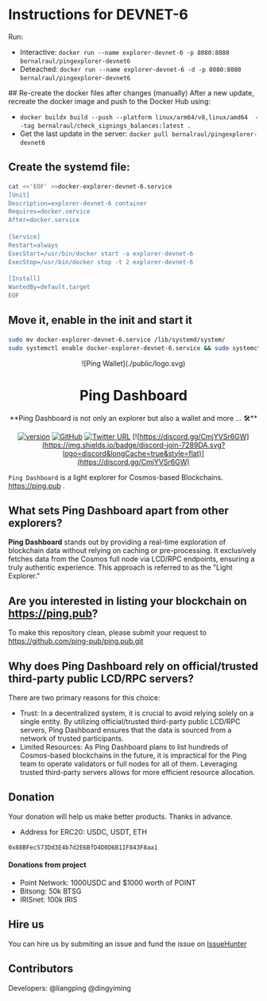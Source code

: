 # Instructions for DEVNET-6

Run: 
- Interactive: <code>docker run --name explorer-devnet-6 -p 8080:8080 bernalraul/pingexplorer-devnet6</code>
- Deteached: <code>docker run --name explorer-devnet-6 -d -p 8080:8080 bernalraul/pingexplorer-devnet6</code>

## Re-create the docker files after changes (manually)
After a new update, recreate the docker image and push to the Docker Hub using:
- `docker buildx build --push --platform linux/arm64/v8,linux/amd64  --tag bernalraul/check_signings_balances:latest .`
- Get the last update in the server: `docker pull bernalraul/pingexplorer-devnet6`

## Create the systemd file:
```bash
cat <<'EOF' >>docker-explorer-devnet-6.service
[Unit]
Description=explorer-devnet-6 container  
Requires=docker.service  
After=docker.service

[Service]
Restart=always  
ExecStart=/usr/bin/docker start -a explorer-devnet-6  
ExecStop=/usr/bin/docker stop -t 2 explorer-devnet-6

[Install]
WantedBy=default.target
EOF
```

## Move it, enable in the init and start it
```bash
sudo mv docker-explorer-devnet-6.service /lib/systemd/system/
sudo systemctl enable docker-explorer-devnet-6.service && sudo systemctl start docker-explorer-devnet-6.service && sudo journalctl -fu docker-explorer-devnet-6 -o cat
```

<div align="center">
![Ping Wallet](./public/logo.svg)

<h1>Ping Dashboard</h1>
**Ping Dashboard is not only an explorer but also a wallet and more ... 🛠**

[![version](https://img.shields.io/github/tag/ping-pub/explorer.svg)](https://github.com/ping-pub/explorer/releases/latest)
[![GitHub](https://img.shields.io/github/license/ping-pub/explorer.svg)](https://github.com/ping-pub/explorer/blob/master/LICENSE)
[![Twitter URL](https://img.shields.io/twitter/url/https/twitter.com/bukotsunikki.svg?style=social&label=Follow%20%40ping_pub)](https://twitter.com/ping_pub)
[![https://discord.gg/CmjYVSr6GW](https://img.shields.io/badge/discord-join-7289DA.svg?logo=discord&longCache=true&style=flat)](https://discord.gg/CmjYVSr6GW)


</div>

`Ping Dashboard` is a light explorer for Cosmos-based Blockchains.  https://ping.pub .

## What sets Ping Dashboard apart from other explorers?
**Ping Dashboard** stands out by providing a real-time exploration of blockchain data without relying on caching or pre-processing. It exclusively fetches data from the Cosmos full node via LCD/RPC endpoints, ensuring a truly authentic experience. This approach is referred to as the "Light Explorer."

## Are you interested in listing your blockchain on https://ping.pub?

To make this repository clean, please submit your request to https://github.com/ping-pub/ping.pub.git


## Why does Ping Dashboard rely on official/trusted third-party public LCD/RPC servers?
There are two primary reasons for this choice:

 - Trust: In a decentralized system, it is crucial to avoid relying solely on a single entity. By utilizing official/trusted third-party public LCD/RPC servers, Ping Dashboard ensures that the data is sourced from a network of trusted participants.
 - Limited Resources: As Ping Dashboard plans to list hundreds of Cosmos-based blockchains in the future, it is impractical for the Ping team to operate validators or full nodes for all of them. Leveraging trusted third-party servers allows for more efficient resource allocation.

## Donation

Your donation will help us make better products. Thanks in advance.

 - Address for ERC20: USDC, USDT, ETH
```
0x88BFec573Dd3E4b7d2E6BfD4D0D6B11F843F8aa1
```

#### Donations from project

- Point Network: 1000USDC and $1000 worth of POINT
- Bitsong: 50k BTSG
- IRISnet: 100k IRIS

## Hire us

You can hire us by submiting an issue and fund the issue on [IssueHunter](https://issuehunt.io/r/ping-pub/explorer)


## Contributors

Developers: @liangping @dingyiming

